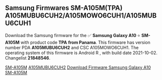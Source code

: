 <h2>Samsung Firmwares SM-A105M(TPA) A105MUBU6CUH2/A105MOWO6CUH1/A105MUBU6CUH1</h2>
Download the Samsung firmware for the ✅ <strong>Samsung Galaxy A10 </strong> ⭐ <strong>SM-A105M</strong> with product code <strong>TPA</strong> <strong> from Panama</strong>. This firmware has version number PDA <strong>A105MUBU6CUH2</strong> and CSC A105MOWO6CUH1. The operating system of this firmware is Android R , with build date 2021-10-02. Changelist <strong>21848546</strong>.


[SM-A105M](https://samfirm.shop/samsung/model/SM-A105M)
[A105MUBU6CUH2](https://samfirm.shop/samsung/pda/A105MUBU6CUH2)
[Download Firmware Samsung Galaxy A10 SM-A105M](https://samfirm.shop/samsung/firmware/462216)
